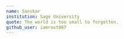 ```yaml
---
name: Sanskar 
institution: Sage University
quote: The world is too small to forgotten.
github_user: iamroot007
---
```


